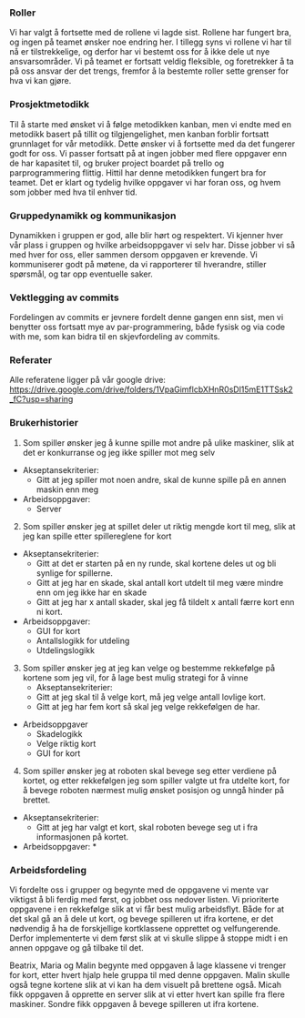 ### Roller
Vi har valgt å fortsette med de rollene vi lagde sist. Rollene har fungert bra, og ingen på teamet ønsker noe endring her. I tillegg syns vi rollene vi har til nå er tilstrekkelige, og derfor har vi bestemt oss for å ikke dele ut nye ansvarsområder. Vi på teamet er fortsatt veldig fleksible, og foretrekker å ta på oss ansvar der det trengs, fremfor å la bestemte roller sette grenser for hva vi kan gjøre. 

### Prosjektmetodikk
Til å starte med ønsket vi å følge metodikken kanban, men vi endte med en metodikk basert på tillit og tilgjengelighet, men kanban forblir fortsatt grunnlaget for vår metodikk. Dette ønsker vi å fortsette med da det fungerer godt for oss. Vi passer fortsatt på at ingen jobber med flere oppgaver enn de har kapasitet til, og bruker project boardet på trello og parprogrammering flittig. Hittil har denne metodikken fungert bra for teamet. Det er klart og tydelig hvilke oppgaver vi har foran oss, og hvem som jobber med hva til enhver tid. 

### Gruppedynamikk og kommunikasjon
Dynamikken i gruppen er god, alle blir hørt og respektert. Vi kjenner hver vår plass i gruppen og hvilke arbeidsoppgaver vi selv har. Disse jobber vi så med hver for oss, eller sammen dersom oppgaven er krevende. Vi kommuniserer godt på møtene, da vi rapporterer til hverandre, stiller spørsmål, og tar opp eventuelle saker. 

### Vektlegging av commits
Fordelingen av commits er jevnere fordelt denne gangen enn sist, men vi benytter oss fortsatt mye av par-programmering, både fysisk og via code with me, som kan bidra til en skjevfordeling av commits. 

### Referater
Alle referatene ligger på vår google drive: https://drive.google.com/drive/folders/1VpaGimflcbXHnR0sDl15mE1TTSsk2_fC?usp=sharing 

### Brukerhistorier
1. Som spiller ønsker jeg å kunne spille mot andre på ulike maskiner, slik at det er konkurranse og jeg ikke spiller mot meg selv
  * Akseptansekriterier:
    * Gitt at jeg spiller mot noen andre, skal de kunne spille på en annen maskin enn meg
  * Arbeidsoppgaver:
    * Server
 
2. Som spiller ønsker jeg at spillet deler ut riktig mengde kort til meg, slik at jeg kan spille etter spillereglene for kort
  * Akseptansekriterier:
    * Gitt at det er starten på en ny runde, skal kortene deles ut og bli synlige for spillerne.
    * Gitt at jeg har en skade, skal antall kort utdelt til meg være mindre enn om jeg ikke har en skade
    * Gitt at jeg har x antall skader, skal jeg få tildelt x antall færre kort enn ni kort.
  * Arbeidsoppgaver:
    * GUI for kort
    * Antallslogikk for utdeling
    * Utdelingslogikk

3. Som spiller ønsker jeg at jeg kan velge og bestemme rekkefølge på kortene som jeg vil, for å lage best mulig strategi for å vinne
   * Akseptansekriterier:
    * Gitt at jeg skal til å velge kort, må jeg velge antall lovlige kort.
    * Gitt at jeg har fem kort så skal jeg velge rekkefølgen de har. 
  * Arbeidsoppgaver
    * Skadelogikk
    * Velge riktig kort
    * GUI for kort
 
4. Som spiller ønsker jeg at roboten skal bevege seg etter verdiene på kortet, og etter rekkefølgen jeg som spiller valgte ut fra utdelte kort, for å bevege roboten nærmest mulig ønsket posisjon og unngå hinder på brettet. 
  * Akseptansekriterier:
    * Gitt at jeg har valgt et kort, skal roboten bevege seg ut i fra informasjonen på kortet.
  * Arbeidsoppgaver:
    * 

### Arbeidsfordeling
Vi fordelte oss i grupper og begynte med de oppgavene vi mente var viktigst å bli ferdig med først, og jobbet oss nedover listen. Vi prioriterte oppgavene i en rekkefølge slik at vi får best mulig arbeidsflyt. Både for at det skal gå an å dele ut kort, og bevege spilleren ut ifra kortene, er det nødvendig å ha de forskjellige kortklassene opprettet og velfungerende. Derfor implementerte vi dem først slik at vi skulle slippe å stoppe midt i en annen oppgave og gå tilbake til det.

Beatrix, Maria og Malin begynte med oppgaven å lage klassene vi trenger for kort, etter hvert hjalp hele gruppa til med denne oppgaven. Malin skulle også tegne kortene slik at vi kan ha dem visuelt på brettene også. Micah fikk oppgaven å opprette en server slik at vi etter hvert kan spille fra flere maskiner. Sondre fikk oppgaven å bevege spilleren ut ifra kortene. 
